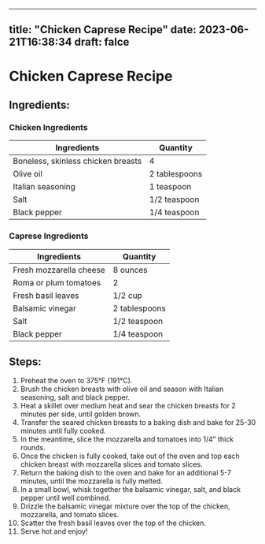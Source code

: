 
---
title: "Chicken Caprese Recipe"
date: 2023-06-21T16:38:34
draft: falce
---

# Chicken Caprese Recipe

## Ingredients:

### Chicken Ingredients

| Ingredients | Quantity |
| --- | --- |
| Boneless, skinless chicken breasts | 4 |
| Olive oil | 2 tablespoons |
| Italian seasoning | 1 teaspoon |
| Salt | 1/2 teaspoon |
| Black pepper | 1/4 teaspoon |

### Caprese Ingredients 

| Ingredients | Quantity |
| --- | --- |
| Fresh mozzarella cheese | 8 ounces |
| Roma or plum tomatoes | 2 |
| Fresh basil leaves | 1/2 cup |
| Balsamic vinegar | 2 tablespoons |
| Salt | 1/2 teaspoon |
| Black pepper | 1/4 teaspoon |


## Steps:

1. Preheat the oven to 375°F (191°C).
2. Brush the chicken breasts with olive oil and season with Italian seasoning, salt and black pepper.
3. Heat a skillet over medium heat and sear the chicken breasts for 2 minutes per side, until golden brown. 
4. Transfer the seared chicken breasts to a baking dish and bake for 25-30 minutes until fully cooked.
5. In the meantime, slice the mozzarella and tomatoes into 1/4” thick rounds.
6. Once the chicken is fully cooked, take out of the oven and top each chicken breast with mozzarella slices and tomato slices.
7. Return the baking dish to the oven and bake for an additional 5-7 minutes, until the mozzarella is fully melted.
8. In a small bowl, whisk together the balsamic vinegar, salt, and black pepper until well combined.
9. Drizzle the balsamic vinegar mixture over the top of the chicken, mozzarella, and tomato slices.
10. Scatter the fresh basil leaves over the top of the chicken.
11. Serve hot and enjoy!
